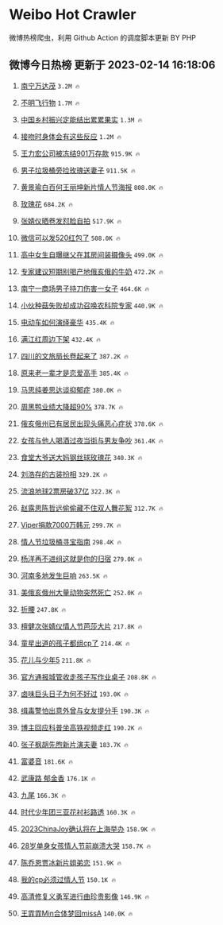 # Weibo Hot Crawler 



微博热榜爬虫，利用 Github Action 的调度脚本更新 BY PHP 


## 微博今日热榜 更新于 2023-02-14 16:18:06 
1. [南宁万达茂](https://s.weibo.com/weibo?q=%23%E5%8D%97%E5%AE%81%E4%B8%87%E8%BE%BE%E8%8C%82%23&t=31&band_rank=1&Refer=top) `3.2M 🔥` 

1. [不明飞行物](https://s.weibo.com/weibo?q=%E4%B8%8D%E6%98%8E%E9%A3%9E%E8%A1%8C%E7%89%A9&t=31&band_rank=2&Refer=top) `1.7M 🔥` 

1. [中国乡村振兴定能结出累累果实](https://s.weibo.com/weibo?q=%23%E4%B8%AD%E5%9B%BD%E4%B9%A1%E6%9D%91%E6%8C%AF%E5%85%B4%E5%AE%9A%E8%83%BD%E7%BB%93%E5%87%BA%E7%B4%AF%E7%B4%AF%E6%9E%9C%E5%AE%9E%23&t=31&band_rank=3&Refer=top) `1.3M 🔥` 

1. [接吻时身体会有这些反应](https://s.weibo.com/weibo?q=%23%E6%8E%A5%E5%90%BB%E6%97%B6%E8%BA%AB%E4%BD%93%E4%BC%9A%E6%9C%89%E8%BF%99%E4%BA%9B%E5%8F%8D%E5%BA%94%23&t=31&band_rank=4&Refer=top) `1.2M 🔥` 

1. [王力宏公司被冻结901万存款](https://s.weibo.com/weibo?q=%23%E7%8E%8B%E5%8A%9B%E5%AE%8F%E5%85%AC%E5%8F%B8%E8%A2%AB%E5%86%BB%E7%BB%93901%E4%B8%87%E5%AD%98%E6%AC%BE%23&t=31&band_rank=5&Refer=top) `915.9K 🔥` 

1. [男子垃圾桶旁捡玫瑰送妻子](https://s.weibo.com/weibo?q=%23%E7%94%B7%E5%AD%90%E5%9E%83%E5%9C%BE%E6%A1%B6%E6%97%81%E6%8D%A1%E7%8E%AB%E7%91%B0%E9%80%81%E5%A6%BB%E5%AD%90%23&t=31&band_rank=6&Refer=top) `911.5K 🔥` 

1. [黄景瑜白百何王丽坤新片情人节海报](https://s.weibo.com/weibo?q=%23%E9%BB%84%E6%99%AF%E7%91%9C%E7%99%BD%E7%99%BE%E4%BD%95%E7%8E%8B%E4%B8%BD%E5%9D%A4%E6%96%B0%E7%89%87%E6%83%85%E4%BA%BA%E8%8A%82%E6%B5%B7%E6%8A%A5%23&t=31&band_rank=7&Refer=top) `808.0K 🔥` 

1. [玫瑰花](https://s.weibo.com/weibo?q=%E7%8E%AB%E7%91%B0%E8%8A%B1&t=31&band_rank=8&Refer=top) `684.2K 🔥` 

1. [张婧仪晒卷发怼脸自拍](https://s.weibo.com/weibo?q=%23%E5%BC%A0%E5%A9%A7%E4%BB%AA%E6%99%92%E5%8D%B7%E5%8F%91%E6%80%BC%E8%84%B8%E8%87%AA%E6%8B%8D%23&t=31&band_rank=9&Refer=top) `517.9K 🔥` 

1. [微信可以发520红包了](https://s.weibo.com/weibo?q=%23%E5%BE%AE%E4%BF%A1%E5%8F%AF%E4%BB%A5%E5%8F%91520%E7%BA%A2%E5%8C%85%E4%BA%86%23&t=31&band_rank=10&Refer=top) `508.0K 🔥` 

1. [高中女生自曝继父在其房间装摄像头](https://s.weibo.com/weibo?q=%23%E9%AB%98%E4%B8%AD%E5%A5%B3%E7%94%9F%E8%87%AA%E6%9B%9D%E7%BB%A7%E7%88%B6%E5%9C%A8%E5%85%B6%E6%88%BF%E9%97%B4%E8%A3%85%E6%91%84%E5%83%8F%E5%A4%B4%23&t=31&band_rank=11&Refer=top) `499.0K 🔥` 

1. [专家建议短期别喝产地俄亥俄的牛奶](https://s.weibo.com/weibo?q=%23%E4%B8%93%E5%AE%B6%E5%BB%BA%E8%AE%AE%E7%9F%AD%E6%9C%9F%E5%88%AB%E5%96%9D%E4%BA%A7%E5%9C%B0%E4%BF%84%E4%BA%A5%E4%BF%84%E7%9A%84%E7%89%9B%E5%A5%B6%23&t=31&band_rank=12&Refer=top) `472.2K 🔥` 

1. [南宁一商场男子持刀伤害一女子](https://s.weibo.com/weibo?q=%23%E5%8D%97%E5%AE%81%E4%B8%80%E5%95%86%E5%9C%BA%E7%94%B7%E5%AD%90%E6%8C%81%E5%88%80%E4%BC%A4%E5%AE%B3%E4%B8%80%E5%A5%B3%E5%AD%90%23&t=31&band_rank=13&Refer=top) `464.6K 🔥` 

1. [小伙种菇失败却成功召唤农科院专家](https://s.weibo.com/weibo?q=%23%E5%B0%8F%E4%BC%99%E7%A7%8D%E8%8F%87%E5%A4%B1%E8%B4%A5%E5%8D%B4%E6%88%90%E5%8A%9F%E5%8F%AC%E5%94%A4%E5%86%9C%E7%A7%91%E9%99%A2%E4%B8%93%E5%AE%B6%23&t=31&band_rank=14&Refer=top) `440.9K 🔥` 

1. [电动车如何演绎豪华](https://s.weibo.com/weibo?q=%23%E7%94%B5%E5%8A%A8%E8%BD%A6%E5%A6%82%E4%BD%95%E6%BC%94%E7%BB%8E%E8%B1%AA%E5%8D%8E%23&t=31&band_rank=15&Refer=top) `435.4K 🔥` 

1. [满江红周边下架](https://s.weibo.com/weibo?q=%23%E6%BB%A1%E6%B1%9F%E7%BA%A2%E5%91%A8%E8%BE%B9%E4%B8%8B%E6%9E%B6%23&t=31&band_rank=16&Refer=top) `432.4K 🔥` 

1. [四川的文旅局长卷起来了](https://s.weibo.com/weibo?q=%23%E5%9B%9B%E5%B7%9D%E7%9A%84%E6%96%87%E6%97%85%E5%B1%80%E9%95%BF%E5%8D%B7%E8%B5%B7%E6%9D%A5%E4%BA%86%23&t=31&band_rank=17&Refer=top) `387.2K 🔥` 

1. [原来老一辈才是恋爱高手](https://s.weibo.com/weibo?q=%23%E5%8E%9F%E6%9D%A5%E8%80%81%E4%B8%80%E8%BE%88%E6%89%8D%E6%98%AF%E6%81%8B%E7%88%B1%E9%AB%98%E6%89%8B%23&t=31&band_rank=18&Refer=top) `385.4K 🔥` 

1. [马思纯姜思达谈抑郁症](https://s.weibo.com/weibo?q=%23%E9%A9%AC%E6%80%9D%E7%BA%AF%E5%A7%9C%E6%80%9D%E8%BE%BE%E8%B0%88%E6%8A%91%E9%83%81%E7%97%87%23&t=31&band_rank=19&Refer=top) `380.0K 🔥` 

1. [周黑鸭业绩大降超90%](https://s.weibo.com/weibo?q=%23%E5%91%A8%E9%BB%91%E9%B8%AD%E4%B8%9A%E7%BB%A9%E5%A4%A7%E9%99%8D%E8%B6%8590%25%23&t=31&band_rank=20&Refer=top) `378.7K 🔥` 

1. [俄亥俄州已有居民出现头痛恶心症状](https://s.weibo.com/weibo?q=%23%E4%BF%84%E4%BA%A5%E4%BF%84%E5%B7%9E%E5%B7%B2%E6%9C%89%E5%B1%85%E6%B0%91%E5%87%BA%E7%8E%B0%E5%A4%B4%E7%97%9B%E6%81%B6%E5%BF%83%E7%97%87%E7%8A%B6%23&t=31&band_rank=21&Refer=top) `378.6K 🔥` 

1. [女孩与他人喝酒过夜当街与男友争吵](https://s.weibo.com/weibo?q=%23%E5%A5%B3%E5%AD%A9%E4%B8%8E%E4%BB%96%E4%BA%BA%E5%96%9D%E9%85%92%E8%BF%87%E5%A4%9C%E5%BD%93%E8%A1%97%E4%B8%8E%E7%94%B7%E5%8F%8B%E4%BA%89%E5%90%B5%23&t=31&band_rank=22&Refer=top) `361.4K 🔥` 

1. [食堂大爷送大妈钢丝球玫瑰花](https://s.weibo.com/weibo?q=%23%E9%A3%9F%E5%A0%82%E5%A4%A7%E7%88%B7%E9%80%81%E5%A4%A7%E5%A6%88%E9%92%A2%E4%B8%9D%E7%90%83%E7%8E%AB%E7%91%B0%E8%8A%B1%23&t=31&band_rank=23&Refer=top) `340.3K 🔥` 

1. [刘浩存的古装扮相](https://s.weibo.com/weibo?q=%23%E5%88%98%E6%B5%A9%E5%AD%98%E7%9A%84%E5%8F%A4%E8%A3%85%E6%89%AE%E7%9B%B8%23&t=31&band_rank=24&Refer=top) `329.2K 🔥` 

1. [流浪地球2票房破37亿](https://s.weibo.com/weibo?q=%23%E6%B5%81%E6%B5%AA%E5%9C%B0%E7%90%832%E7%A5%A8%E6%88%BF%E7%A0%B437%E4%BA%BF%23&t=31&band_rank=25&Refer=top) `322.3K 🔥` 

1. [赵露思陈哲远偷偷藏不住双人舞花絮](https://s.weibo.com/weibo?q=%23%E8%B5%B5%E9%9C%B2%E6%80%9D%E9%99%88%E5%93%B2%E8%BF%9C%E5%81%B7%E5%81%B7%E8%97%8F%E4%B8%8D%E4%BD%8F%E5%8F%8C%E4%BA%BA%E8%88%9E%E8%8A%B1%E7%B5%AE%23&t=31&band_rank=26&Refer=top) `312.7K 🔥` 

1. [Viper捐款7000万韩元](https://s.weibo.com/weibo?q=%23Viper%E6%8D%90%E6%AC%BE7000%E4%B8%87%E9%9F%A9%E5%85%83%23&t=31&band_rank=27&Refer=top) `299.7K 🔥` 

1. [情人节垃圾桶寻宝指南](https://s.weibo.com/weibo?q=%23%E6%83%85%E4%BA%BA%E8%8A%82%E5%9E%83%E5%9C%BE%E6%A1%B6%E5%AF%BB%E5%AE%9D%E6%8C%87%E5%8D%97%23&t=31&band_rank=28&Refer=top) `298.4K 🔥` 

1. [杨洋再不进组这就是你的归宿](https://s.weibo.com/weibo?q=%23%E6%9D%A8%E6%B4%8B%E5%86%8D%E4%B8%8D%E8%BF%9B%E7%BB%84%E8%BF%99%E5%B0%B1%E6%98%AF%E4%BD%A0%E7%9A%84%E5%BD%92%E5%AE%BF%23&t=31&band_rank=29&Refer=top) `279.0K 🔥` 

1. [河南多地发生巨响](https://s.weibo.com/weibo?q=%23%E6%B2%B3%E5%8D%97%E5%A4%9A%E5%9C%B0%E5%8F%91%E7%94%9F%E5%B7%A8%E5%93%8D%23&t=31&band_rank=30&Refer=top) `263.5K 🔥` 

1. [美俄亥俄州大量动物突然死亡](https://s.weibo.com/weibo?q=%23%E7%BE%8E%E4%BF%84%E4%BA%A5%E4%BF%84%E5%B7%9E%E5%A4%A7%E9%87%8F%E5%8A%A8%E7%89%A9%E7%AA%81%E7%84%B6%E6%AD%BB%E4%BA%A1%23&t=31&band_rank=31&Refer=top) `252.0K 🔥` 

1. [折腰](https://s.weibo.com/weibo?q=%E6%8A%98%E8%85%B0&t=31&band_rank=32&Refer=top) `247.8K 🔥` 

1. [檀健次张婧仪情人节芭莎大片](https://s.weibo.com/weibo?q=%23%E6%AA%80%E5%81%A5%E6%AC%A1%E5%BC%A0%E5%A9%A7%E4%BB%AA%E6%83%85%E4%BA%BA%E8%8A%82%E8%8A%AD%E8%8E%8E%E5%A4%A7%E7%89%87%23&t=31&band_rank=33&Refer=top) `217.8K 🔥` 

1. [童星出道的孩子都组cp了](https://s.weibo.com/weibo?q=%23%E7%AB%A5%E6%98%9F%E5%87%BA%E9%81%93%E7%9A%84%E5%AD%A9%E5%AD%90%E9%83%BD%E7%BB%84cp%E4%BA%86%23&t=31&band_rank=34&Refer=top) `214.4K 🔥` 

1. [花儿与少年5](https://s.weibo.com/weibo?q=%E8%8A%B1%E5%84%BF%E4%B8%8E%E5%B0%91%E5%B9%B45&t=31&band_rank=35&Refer=top) `211.8K 🔥` 

1. [官方通报城管收走孩子写作业桌子](https://s.weibo.com/weibo?q=%23%E5%AE%98%E6%96%B9%E9%80%9A%E6%8A%A5%E5%9F%8E%E7%AE%A1%E6%94%B6%E8%B5%B0%E5%AD%A9%E5%AD%90%E5%86%99%E4%BD%9C%E4%B8%9A%E6%A1%8C%E5%AD%90%23&t=31&band_rank=36&Refer=top) `208.8K 🔥` 

1. [卤味巨头日子为何不好过](https://s.weibo.com/weibo?q=%23%E5%8D%A4%E5%91%B3%E5%B7%A8%E5%A4%B4%E6%97%A5%E5%AD%90%E4%B8%BA%E4%BD%95%E4%B8%8D%E5%A5%BD%E8%BF%87%23&t=31&band_rank=37&Refer=top) `193.0K 🔥` 

1. [缉毒警怕出意外曾与女友提分手](https://s.weibo.com/weibo?q=%23%E7%BC%89%E6%AF%92%E8%AD%A6%E6%80%95%E5%87%BA%E6%84%8F%E5%A4%96%E6%9B%BE%E4%B8%8E%E5%A5%B3%E5%8F%8B%E6%8F%90%E5%88%86%E6%89%8B%23&t=31&band_rank=38&Refer=top) `190.3K 🔥` 

1. [博主回应科普坐高铁视频走红](https://s.weibo.com/weibo?q=%23%E5%8D%9A%E4%B8%BB%E5%9B%9E%E5%BA%94%E7%A7%91%E6%99%AE%E5%9D%90%E9%AB%98%E9%93%81%E8%A7%86%E9%A2%91%E8%B5%B0%E7%BA%A2%23&t=31&band_rank=39&Refer=top) `190.2K 🔥` 

1. [张子枫胡先煦新片演夫妻](https://s.weibo.com/weibo?q=%23%E5%BC%A0%E5%AD%90%E6%9E%AB%E8%83%A1%E5%85%88%E7%85%A6%E6%96%B0%E7%89%87%E6%BC%94%E5%A4%AB%E5%A6%BB%23&t=31&band_rank=40&Refer=top) `183.7K 🔥` 

1. [富婆音](https://s.weibo.com/weibo?q=%E5%AF%8C%E5%A9%86%E9%9F%B3&t=31&band_rank=41&Refer=top) `181.6K 🔥` 

1. [武康路 郁金香](https://s.weibo.com/weibo?q=%E6%AD%A6%E5%BA%B7%E8%B7%AF%20%E9%83%81%E9%87%91%E9%A6%99&t=31&band_rank=42&Refer=top) `176.1K 🔥` 

1. [九尾](https://s.weibo.com/weibo?q=%E4%B9%9D%E5%B0%BE&t=31&band_rank=43&Refer=top) `166.3K 🔥` 

1. [时代少年团三亚花衬衫路透](https://s.weibo.com/weibo?q=%23%E6%97%B6%E4%BB%A3%E5%B0%91%E5%B9%B4%E5%9B%A2%E4%B8%89%E4%BA%9A%E8%8A%B1%E8%A1%AC%E8%A1%AB%E8%B7%AF%E9%80%8F%23&t=31&band_rank=44&Refer=top) `160.3K 🔥` 

1. [2023ChinaJoy确认将在上海举办](https://s.weibo.com/weibo?q=%232023ChinaJoy%E7%A1%AE%E8%AE%A4%E5%B0%86%E5%9C%A8%E4%B8%8A%E6%B5%B7%E4%B8%BE%E5%8A%9E%23&t=31&band_rank=45&Refer=top) `158.9K 🔥` 

1. [28岁单身女孩情人节前崩溃大哭](https://s.weibo.com/weibo?q=%2328%E5%B2%81%E5%8D%95%E8%BA%AB%E5%A5%B3%E5%AD%A9%E6%83%85%E4%BA%BA%E8%8A%82%E5%89%8D%E5%B4%A9%E6%BA%83%E5%A4%A7%E5%93%AD%23&t=31&band_rank=46&Refer=top) `158.7K 🔥` 

1. [陈乔恩贾冰新片姐弟恋](https://s.weibo.com/weibo?q=%23%E9%99%88%E4%B9%94%E6%81%A9%E8%B4%BE%E5%86%B0%E6%96%B0%E7%89%87%E5%A7%90%E5%BC%9F%E6%81%8B%23&t=31&band_rank=47&Refer=top) `151.9K 🔥` 

1. [我的cp必须过情人节](https://s.weibo.com/weibo?q=%23%E6%88%91%E7%9A%84cp%E5%BF%85%E9%A1%BB%E8%BF%87%E6%83%85%E4%BA%BA%E8%8A%82%23&t=31&band_rank=48&Refer=top) `150.1K 🔥` 

1. [高清修复义勇军进行曲珍贵影像](https://s.weibo.com/weibo?q=%23%E9%AB%98%E6%B8%85%E4%BF%AE%E5%A4%8D%E4%B9%89%E5%8B%87%E5%86%9B%E8%BF%9B%E8%A1%8C%E6%9B%B2%E7%8F%8D%E8%B4%B5%E5%BD%B1%E5%83%8F%23&t=31&band_rank=49&Refer=top) `146.9K 🔥` 

1. [王霏霏Min合体梦回missA](https://s.weibo.com/weibo?q=%23%E7%8E%8B%E9%9C%8F%E9%9C%8FMin%E5%90%88%E4%BD%93%E6%A2%A6%E5%9B%9EmissA%23&t=31&band_rank=50&Refer=top) `140.0K 🔥` 

